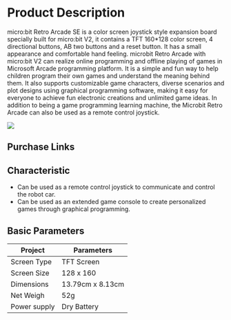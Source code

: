 ﻿---
sidebar_position: 1
sidebar_label: Product Description
---

# Product Description

micro:bit Retro Arcade SE is a color screen joystick style expansion board specially built for micro:bit V2, it contains a TFT 160*128 color screen, 4 directional buttons, AB two buttons and a reset button. It has a small appearance and comfortable hand feeling. microbit Retro Arcade with micro:bit V2 can realize online programming and offline playing of games in Microsoft Arcade programming platform. It is a simple and fun way to help children program their own games and understand the meaning behind them. It also supports customizable game characters, diverse scenarios and plot designs using graphical programming software, making it easy for everyone to achieve fun electronic creations and unlimited game ideas.
In addition to being a game programming learning machine, the Microbit Retro Arcade can also be used as a remote control joystick.

![](https://wiki-media-ef.oss-cn-hongkong.aliyuncs.com/docs/microbit/expansion-board/microbit-retro-arcade-se/Introduction/images/microbit-retro-arcade-c-01.png)


## Purchase Links

<!--[Microbit Retro Arcade]()-->

## Characteristic 

- Can be used as a remote control joystick to communicate and control the robot car.
- Can be used as an extended game console to create personalized games through graphical programming.

## Basic Parameters

| Project | Parameters |
|---|---|
| Screen Type | TFT Screen |
| Screen Size | 128 x 160 |
| Dimensions | 13.79cm x 8.13cm |
| Net Weigh | 52g |
| Power supply | Dry Battery |
